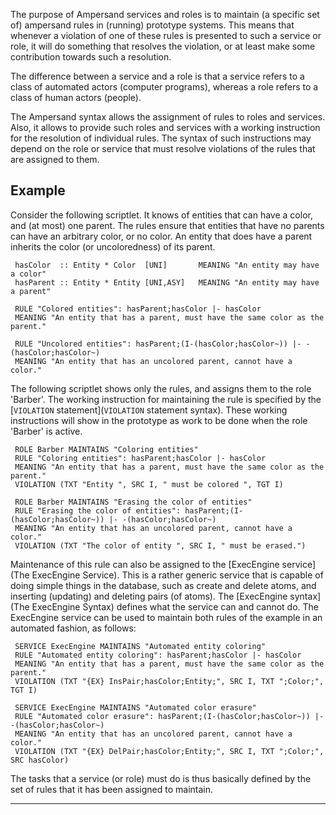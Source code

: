 The purpose of Ampersand services and roles is to maintain (a specific set of) ampersand rules in (running) prototype systems. This means that whenever a violation of one of these rules is presented to such a service or role, it will do something that resolves the violation, or at least make some contribution towards such a resolution. 

The difference between a service and a role is that a service refers to a class of automated actors (computer programs), whereas a role refers to a class of human actors (people). 

The Ampersand syntax allows the assignment of rules to roles and services. Also, it allows to provide such roles and services with a working instruction for the resolution of individual rules. The syntax of such instructions may depend on the role or service that must resolve violations of the rules that are assigned to them. 

## Example
Consider the following scriptlet. It knows of entities that can have a color, and (at most) one parent. The rules ensure that entities that have no parents can have an arbitrary color, or no color. An entity that does have a parent inherits the color (or uncoloredness) of its parent. 

     hasColor  :: Entity * Color  [UNI]       MEANING "An entity may have a color"
     hasParent :: Entity * Entity [UNI,ASY]   MEANING "An entity may have a parent"

     RULE "Colored entities": hasParent;hasColor |- hasColor
     MEANING "An entity that has a parent, must have the same color as the parent."

     RULE "Uncolored entities": hasParent;(I-(hasColor;hasColor~)) |- -(hasColor;hasColor~)
     MEANING "An entity that has an uncolored parent, cannot have a color."

The following scriptlet shows only the rules, and assigns them to the role 'Barber'. The working instruction for maintaining the rule is specified by the [`VIOLATION` statement](`VIOLATION` statement syntax). These working instructions will show in the prototype as work to be done when the role 'Barber' is active.

     ROLE Barber MAINTAINS "Coloring entities"
     RULE "Coloring entities": hasParent;hasColor |- hasColor
     MEANING "An entity that has a parent, must have the same color as the parent."
     VIOLATION (TXT "Entity ", SRC I, " must be colored ", TGT I)

     ROLE Barber MAINTAINS "Erasing the color of entities"
     RULE "Erasing the color of entities": hasParent;(I-(hasColor;hasColor~)) |- -(hasColor;hasColor~)
     MEANING "An entity that has an uncolored parent, cannot have a color."
     VIOLATION (TXT "The color of entity ", SRC I, " must be erased.")

Maintenance of this rule can also be assigned to the [ExecEngine service](The ExecEngine Service). This is a rather generic service that is capable of doing simple things in the database, such as create and delete atoms, and inserting (updating) and deleting pairs (of atoms). The [ExecEngine syntax](The ExecEngine Syntax) defines what the service can and cannot do. The ExecEngine service can be used to maintain both rules of the example in an automated fashion, as follows:

     SERVICE ExecEngine MAINTAINS "Automated entity coloring"
     RULE "Automated entity coloring": hasParent;hasColor |- hasColor
     MEANING "An entity that has a parent, must have the same color as the parent."
     VIOLATION (TXT "{EX} InsPair;hasColor;Entity;", SRC I, TXT ";Color;", TGT I)

     SERVICE ExecEngine MAINTAINS "Automated color erasure"
     RULE "Automated color erasure": hasParent;(I-(hasColor;hasColor~)) |- -(hasColor;hasColor~)
     MEANING "An entity that has an uncolored parent, cannot have a color."
     VIOLATION (TXT "{EX} DelPair;hasColor;Entity;", SRC I, TXT ";Color;", SRC hasColor)

The tasks that a service (or role) must do is thus basically defined by the set of rules that it has been assigned to maintain.
***
